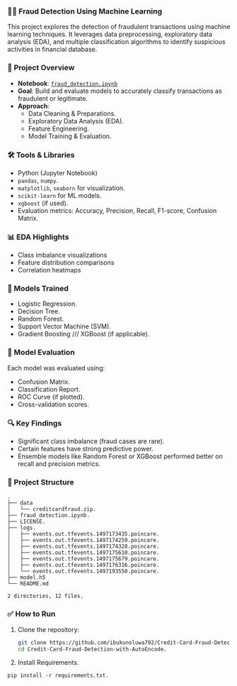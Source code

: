 ### 🕵️‍♂️ Fraud Detection Using Machine Learning

This project explores the detection of fraudulent transactions using machine learning techniques. It leverages data preprocessing, exploratory data analysis (EDA), and multiple classification algorithms to identify suspicious activities in financial database.

### 📓 Project Overview

- **Notebook**: [`fraud_detection.ipynb`](./fraud_detection.ipynb)
- **Goal**: Build and evaluate models to accurately classify transactions as fraudulent or legitimate.
- **Approach**:
  - Data Cleaning & Preparations.
  - Exploratory Data Analysis (EDA).
  - Feature Engineering.
  - Model Training & Evaluation.

### 🛠️ Tools & Libraries

- Python (Jupyter Notebook)
- `pandas`, `numpy`.
- `matplotlib`, `seaborn` for visualization.
- `scikit-learn` for ML models.
- `xgboost` (if used).
- Evaluation metrics: Accuracy, Precision, Recall, F1-score, Confusion Matrix.

### 📊 EDA Highlights

- Class imbalance visualizations
- Feature distribution comparisons
- Correlation heatmaps

### 🤖 Models Trained

- Logistic Regression.
- Decision Tree.
- Random Forest.
- Support Vector Machine (SVM).
- Gradient Boosting /// XGBoost (if applicable).

### 🧪 Model Evaluation

Each model was evaluated using:

- Confusion Matrix.
- Classification Report.
- ROC Curve (if plotted).
- Cross-validation scores.

### 🔍 Key Findings

- Significant class imbalance (fraud cases are rare).
- Certain features have strong predictive power.
- Ensemble models like Random Forest or XGBoost performed better on recall and precision metrics.

### 📁 Project Structure

```
.
├── data
│   └── creditcardfraud.zip.
├── fraud_detection.ipynb.
├── LICENSE.
├── logs.
│   ├── events.out.tfevents.1497173435.poincare.
│   ├── events.out.tfevents.1497174259.poincare.
│   ├── events.out.tfevents.1497174328.poincare.
│   ├── events.out.tfevents.1497175610.poincare.
│   ├── events.out.tfevents.1497175679.poincare.
│   ├── events.out.tfevents.1497176316.poincare.
│   └── events.out.tfevents.1497193550.poincare.
├── model.h5
└── README.md

2 directories, 12 files.
```

### ✅ How to Run

1. Clone the repository:
   ````bash
   git clone https://github.com/ibukunoluwa792/Credit-Card-Fraud-Detection-with-AutoEncode.git.
   cd Credit-Card-Fraud-Detection-with-AutoEncode.
   ````

2. Install Requirements.
````
pip install -r requirements.txt.
````

